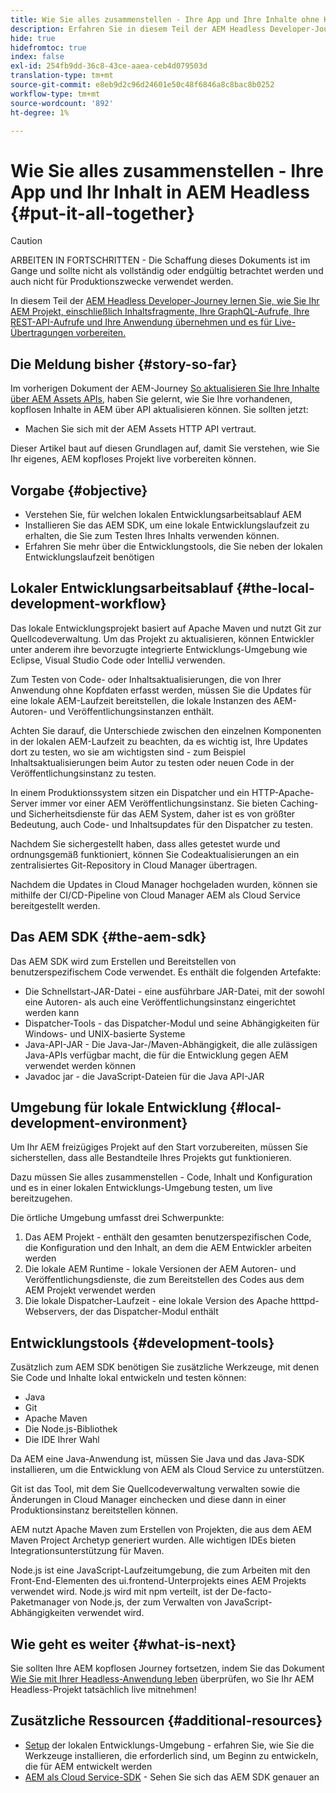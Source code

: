 ```yaml
---
title: Wie Sie alles zusammenstellen - Ihre App und Ihre Inhalte ohne Kopf AEM
description: Erfahren Sie in diesem Teil der AEM Headless Developer-Journey, wie Sie Ihr AEM-Projekt, einschließlich Inhaltsfragmente, Ihre GraphQL-Aufrufe, Ihre REST-API-Aufrufe und Ihre Anwendung, mitnehmen und es für die Live-Schaltung vorbereiten.
hide: true
hidefromtoc: true
index: false
exl-id: 254fb9dd-36c8-43ce-aaea-ceb4d079503d
translation-type: tm+mt
source-git-commit: e8eb9d2c96d24601e50c48f6846a8c8bac8b0252
workflow-type: tm+mt
source-wordcount: '892'
ht-degree: 1%

---
```


# Wie Sie alles zusammenstellen - Ihre App und Ihr Inhalt in AEM Headless {#put-it-all-together}

>[!CAUTION]
>
>ARBEITEN IN FORTSCHRITTEN - Die Schaffung dieses Dokuments ist im Gange und sollte nicht als vollständig oder endgültig betrachtet werden und auch nicht für Produktionszwecke verwendet werden.

In diesem Teil der [AEM Headless Developer-Journey lernen Sie, wie Sie Ihr AEM Projekt, einschließlich Inhaltsfragmente, Ihre GraphQL-Aufrufe, Ihre REST-API-Aufrufe und Ihre Anwendung übernehmen und es für Live-Übertragungen vorbereiten.](overview.md)

## Die Meldung bisher {#story-so-far}

Im vorherigen Dokument der AEM-Journey [So aktualisieren Sie Ihre Inhalte über AEM Assets APIs](update-your-content.md), haben Sie gelernt, wie Sie Ihre vorhandenen, kopflosen Inhalte in AEM über API aktualisieren können. Sie sollten jetzt:

* Machen Sie sich mit der AEM Assets HTTP API vertraut.

Dieser Artikel baut auf diesen Grundlagen auf, damit Sie verstehen, wie Sie Ihr eigenes, AEM kopfloses Projekt live vorbereiten können.

## Vorgabe {#objective}

* Verstehen Sie, für welchen lokalen Entwicklungsarbeitsablauf AEM
* Installieren Sie das AEM SDK, um eine lokale Entwicklungslaufzeit zu erhalten, die Sie zum Testen Ihres Inhalts verwenden können.
* Erfahren Sie mehr über die Entwicklungstools, die Sie neben der lokalen Entwicklungslaufzeit benötigen

## Lokaler Entwicklungsarbeitsablauf {#the-local-development-workflow}

Das lokale Entwicklungsprojekt basiert auf Apache Maven und nutzt Git zur Quellcodeverwaltung. Um das Projekt zu aktualisieren, können Entwickler unter anderem ihre bevorzugte integrierte Entwicklungs-Umgebung wie Eclipse, Visual Studio Code oder IntelliJ verwenden.

Zum Testen von Code- oder Inhaltsaktualisierungen, die von Ihrer Anwendung ohne Kopfdaten erfasst werden, müssen Sie die Updates für eine lokale AEM-Laufzeit bereitstellen, die lokale Instanzen des AEM-Autoren- und Veröffentlichungsinstanzen enthält.

Achten Sie darauf, die Unterschiede zwischen den einzelnen Komponenten in der lokalen AEM-Laufzeit zu beachten, da es wichtig ist, Ihre Updates dort zu testen, wo sie am wichtigsten sind - zum Beispiel Inhaltsaktualisierungen beim Autor zu testen oder neuen Code in der Veröffentlichungsinstanz zu testen.

In einem Produktionssystem sitzen ein Dispatcher und ein HTTP-Apache-Server immer vor einer AEM Veröffentlichungsinstanz. Sie bieten Caching- und Sicherheitsdienste für das AEM System, daher ist es von größter Bedeutung, auch Code- und Inhaltsupdates für den Dispatcher zu testen.

Nachdem Sie sichergestellt haben, dass alles getestet wurde und ordnungsgemäß funktioniert, können Sie Codeaktualisierungen an ein zentralisiertes Git-Repository in Cloud Manager übertragen.

Nachdem die Updates in Cloud Manager hochgeladen wurden, können sie mithilfe der CI/CD-Pipeline von Cloud Manager AEM als Cloud Service bereitgestellt werden.


## Das AEM SDK {#the-aem-sdk}

Das AEM SDK wird zum Erstellen und Bereitstellen von benutzerspezifischem Code verwendet. Es enthält die folgenden Artefakte:

* Die Schnellstart-JAR-Datei - eine ausführbare JAR-Datei, mit der sowohl eine Autoren- als auch eine Veröffentlichungsinstanz eingerichtet werden kann
* Dispatcher-Tools - das Dispatcher-Modul und seine Abhängigkeiten für Windows- und UNIX-basierte Systeme
* Java-API-JAR - Die Java-Jar-/Maven-Abhängigkeit, die alle zulässigen Java-APIs verfügbar macht, die für die Entwicklung gegen AEM verwendet werden können
* Javadoc jar - die JavaScript-Dateien für die Java API-JAR

## Umgebung für lokale Entwicklung {#local-development-environment}

Um Ihr AEM freizügiges Projekt auf den Start vorzubereiten, müssen Sie sicherstellen, dass alle Bestandteile Ihres Projekts gut funktionieren.

Dazu müssen Sie alles zusammenstellen - Code, Inhalt und Konfiguration und es in einer lokalen Entwicklungs-Umgebung testen, um live bereitzugehen.

Die örtliche Umgebung umfasst drei Schwerpunkte:

1. Das AEM Projekt - enthält den gesamten benutzerspezifischen Code, die Konfiguration und den Inhalt, an dem die AEM Entwickler arbeiten werden
1. Die lokale AEM Runtime - lokale Versionen der AEM Autoren- und Veröffentlichungsdienste, die zum Bereitstellen des Codes aus dem AEM Projekt verwendet werden
1. Die lokale Dispatcher-Laufzeit - eine lokale Version des Apache htttpd-Webservers, der das Dispatcher-Modul enthält

## Entwicklungstools {#development-tools}

Zusätzlich zum AEM SDK benötigen Sie zusätzliche Werkzeuge, mit denen Sie Code und Inhalte lokal entwickeln und testen können:

* Java
* Git
* Apache Maven
* Die Node.js-Bibliothek
* Die IDE Ihrer Wahl

Da AEM eine Java-Anwendung ist, müssen Sie Java und das Java-SDK installieren, um die Entwicklung von AEM als Cloud Service zu unterstützen.

Git ist das Tool, mit dem Sie Quellcodeverwaltung verwalten sowie die Änderungen in Cloud Manager einchecken und diese dann in einer Produktionsinstanz bereitstellen können.

AEM nutzt Apache Maven zum Erstellen von Projekten, die aus dem AEM Maven Project Archetyp generiert wurden. Alle wichtigen IDEs bieten Integrationsunterstützung für Maven.

Node.js ist eine JavaScript-Laufzeitumgebung, die zum Arbeiten mit den Front-End-Elementen des ui.frontend-Unterprojekts eines AEM Projekts verwendet wird. Node.js wird mit npm verteilt, ist der De-facto-Paketmanager von Node.js, der zum Verwalten von JavaScript-Abhängigkeiten verwendet wird.

## Wie geht es weiter {#what-is-next}

Sie sollten Ihre AEM kopflosen Journey fortsetzen, indem Sie das Dokument [Wie Sie mit Ihrer Headless-Anwendung leben](go-live.md) überprüfen, wo Sie Ihr AEM Headless-Projekt tatsächlich live mitnehmen!

## Zusätzliche Ressourcen {#additional-resources}

* [Setup](https://experienceleague.adobe.com/docs/experience-manager-learn/cloud-service/local-development-environment-set-up/overview.html?lang=en#local-dispatcher-runtime)  der lokalen Entwicklungs-Umgebung - erfahren Sie, wie Sie die Werkzeuge installieren, die erforderlich sind, um Beginn zu entwickeln, die für AEM entwickelt werden
* [AEM als Cloud Service-SDK](/help/implementing/developing/introduction/aem-as-a-cloud-service-sdk.md)  - Sehen Sie sich das AEM SDK genauer an